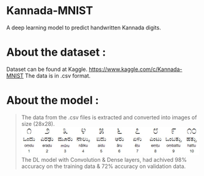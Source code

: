 # Kannada-MNIST
A deep learning model to predict handwritten Kannada digits.

# About the dataset :
Dataset can be found at Kaggle.
https://www.kaggle.com/c/Kannada-MNIST
The data is in .csv format.

# About the model :
>The data from the .csv files is extracted and converted into images of size (28x28).
![alt text](https://github.com/wonderfulvamsi/Kannada-MNIST/blob/master/k.JPG)
>The DL model with Convolution & Dense layers, had achived 98% accuracy on the training data & 72% accuracy on validation data.

